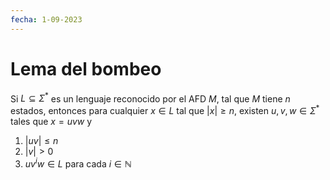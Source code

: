 ```yaml
---
fecha: 1-09-2023
---
```


# Lema del bombeo
Si $L \subseteq \Sigma^{*}$ es un lenguaje reconocido por el AFD $M$, tal que $M$ tiene $n$ estados, entonces para cualquier $x \in L$ tal que $|x|≥n$, existen $u,v,w \in \Sigma^{*}$ tales que $x=uvw$ y
1) $|uv|≤n$
2) $|v|>0$
3) $uv^{i}w \in L$ para cada $i \in \mathbb{N}$
